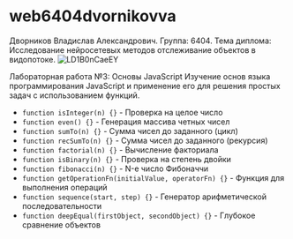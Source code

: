 # web6404dvornikovva
Дворников Владислав Александрович.
Группа: 6404.
Тема диплома: Исследование нейросетевых методов отслеживание объектов в видопотоке.
![LD1B0nCaeEY](https://github.com/user-attachments/assets/e9ae12f2-32a4-4a92-8371-8f7b99e508d6)

Лабораторная работа №3: Основы JavaScript
Изучение основ языка программирования JavaScript и применение его для решения простых задач с использованием функций.

* `function isInteger(n) {}` - Проверка на целое число
* `function even() {}` - Генерация массива четных чисел
* `function sumTo(n) {}` - Сумма чисел до заданного (цикл)
* `function recSumTo(n) {}` - Сумма чисел до заданного (рекурсия)
* `function factorial(n) {}` - Вычисление факториала
* `function isBinary(n) {}` - Проверка на степень двойки
* `function fibonacci(n) {}` - N-е число Фибоначчи
* `function getOperationFn(initialValue, operatorFn) {}` - Функция для выполнения операций
* `function sequence(start, step) {}` - Генератор арифметической последовательности
* `function deepEqual(firstObject, secondObject) {}` - Глубокое сравнение объектов
